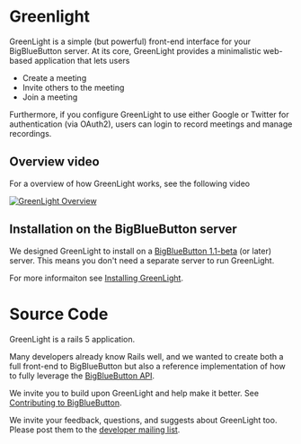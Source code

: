 # Greenlight

GreenLight is a simple (but powerful) front-end interface for your BigBlueButton server.  At its core, GreenLight provides a minimalistic web-based application that lets users

  * Create a meeting
  * Invite others to the meeting
  * Join a meeting
  
Furthermore, if you configure GreenLight to use either Google or Twitter for authentication (via OAuth2), users can login to record meetings and manage recordings.

## Overview video

For a overview of how GreenLight works, see the following video

[![GreenLight Overview](https://img.youtube.com/vi/yGX3JCv7OVM/0.jpg)](https://youtu.be/yGX3JCv7OVM)


## Installation on the BigBlueButton server
We designed GreenLight to install on a [BigBlueButton 1.1-beta](http://docs.bigbluebutton.org/1.1/install.html) (or later) server.  This means you don't need a separate server to run GreenLight.

For more informaiton see [Installing GreenLight](http://docs.bigbluebutton.org/1.1/green-light.html).

# Source Code

GreenLight is a rails 5 application.   

Many developers already know Rails well, and we wanted to create both a full front-end to BigBlueButton but also a reference implementation of how to fully leverage the [BigBlueButton API](http://docs.bigbluebutton.org/dev/api.html).

We invite you to build upon GreenLight and help make it better.  See [Contributing to BigBlueButton](http://docs.bigbluebutton.org/support/faq.html#contributing-to-bigbluebutton).

We invite your feedback, questions, and suggests about GreenLight too.  Please post them to the [developer mailing list](https://groups.google.com/forum/#!forum/bigbluebutton-dev).
